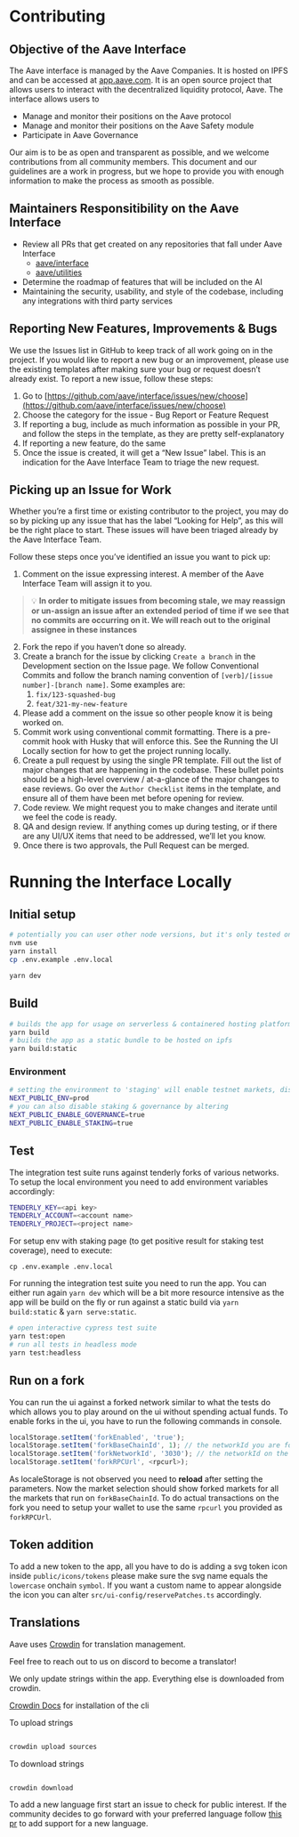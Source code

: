 # Contributing

## Objective of the Aave Interface

The Aave interface is managed by the Aave Companies. It is hosted on IPFS and can be accessed at [app.aave.com](app.aave.com). It is an open source project that allows users to interact with the decentralized liquidity protocol, Aave. The interface allows users to

- Manage and monitor their positions on the Aave protocol
- Manage and monitor their positions on the Aave Safety module
- Participate in Aave Governance

Our aim is to be as open and transparent as possible, and we welcome contributions from all community members. This document and our guidelines are a work in progress, but we hope to provide you with enough information to make the process as smooth as possible.

## Maintainers Responsitibility on the Aave Interface

- Review all PRs that get created on any repositories that fall under Aave Interface
  - [aave/interface](https://github.com/aave/interface)
  - [aave/utilities](https://github.com/aave/aave-utilities)
- Determine the roadmap of features that will be included on the AI
- Maintaining the security, usability, and style of the codebase, including any integrations with third party services

## Reporting New Features, Improvements & Bugs

We use the Issues list in GitHub to keep track of all work going on in the project. If you would like to report a new bug or an improvement, please use the existing templates after making sure your bug or request doesn’t already exist. To report a new issue, follow these steps:

1. Go to [https://github.com/aave/interface/issues/new/choose](https://github.com/aave/interface/issues/new/choose)
2. Choose the category for the issue - Bug Report or Feature Request
3. If reporting a bug, include as much information as possible in your PR, and follow the steps in the template, as they are pretty self-explanatory
4. If reporting a new feature, do the same
5. Once the issue is created, it will get a “New Issue” label. This is an indication for the Aave Interface Team to triage the new request.

## Picking up an Issue for Work

Whether you’re a first time or existing contributor to the project, you may do so by picking up any issue that has the label “Looking for Help”, as this will be the right place to start. These issues will have been triaged already by the Aave Interface Team.

Follow these steps once you’ve identified an issue you want to pick up:

1. Comment on the issue expressing interest. A member of the Aave Interface Team will assign it to you.

> 💡 **In order to mitigate issues from becoming stale, we may reassign or un-assign an issue after an extended period of time if we see that no commits are occurring on it. We will reach out to the original assignee in these instances**

2. Fork the repo if you haven’t done so already.
3. Create a branch for the issue by clicking `Create a branch` in the Development section on the Issue page. We follow Conventional Commits and follow the branch naming convention of `[verb]/[issue number]-[branch name]`. Some examples are:
   1. `fix/123-squashed-bug`
   2. `feat/321-my-new-feature`
4. Please add a comment on the issue so other people know it is being worked on.
5. Commit work using conventional commit formatting. There is a pre-commit hook with Husky that will enforce this. See the Running the UI Locally section for how to get the project running locally.
6. Create a pull request by using the single PR template. Fill out the list of major changes that are happening in the codebase. These bullet points should be a high-level overview / at-a-glance of the major changes to ease reviews. Go over the `Author Checklist` items in the template, and ensure all of them have been met before opening for review.
7. Code review. We might request you to make changes and iterate until we feel the code is ready.
8. QA and design review. If anything comes up during testing, or if there are any UI/UX items that need to be addressed, we’ll let you know.
9. Once there is two approvals, the Pull Request can be merged.

# Running the Interface Locally

## Initial setup

```sh
# potentially you can user other node versions, but it's only tested on what's currently listed in nvmrc
nvm use
yarn install
cp .env.example .env.local
```

```sh
yarn dev
```

## Build

```sh
# builds the app for usage on serverless & containered hosting platforms like vercel
yarn build
# builds the app as a static bundle to be hosted on ipfs
yarn build:static
```

### Environment

```sh
# setting the environment to 'staging' will enable testnet markets, disabling governance, staking, and production markets
NEXT_PUBLIC_ENV=prod
# you can also disable staking & governance by altering
NEXT_PUBLIC_ENABLE_GOVERNANCE=true
NEXT_PUBLIC_ENABLE_STAKING=true
```

## Test

The integration test suite runs against tenderly forks of various networks. To setup the local environment you need to add environment variables accordingly:

```sh
TENDERLY_KEY=<api key>
TENDERLY_ACCOUNT=<account name>
TENDERLY_PROJECT=<project name>
```

For setup env with staking page (to get positive result for staking test coverage), need to execute:

```
cp .env.example .env.local
```

For running the integration test suite you need to run the app. You can either run again `yarn dev` which will be a bit more resource intensive as the app will be build on the fly or run against a static build via `yarn build:static` & `yarn serve:static`.

```sh
# open interactive cypress test suite
yarn test:open
# run all tests in headless mode
yarn test:headless
```

## Run on a fork

You can run the ui against a forked network similar to what the tests do which allows you to play around on the ui without spending actual funds.
To enable forks in the ui, you have to run the following commands in console.

```js
localStorage.setItem('forkEnabled', 'true');
localStorage.setItem('forkBaseChainId', 1); // the networkId you are forking
localStorage.setItem('forkNetworkId', '3030'); // the networkId on the fork
localStorage.setItem('forkRPCUrl', <rpcurl>);
```

As localeStorage is not observed you need to **reload** after setting the parameters.
Now the market selection should show forked markets for all the markets that run on `forkBaseChainId`.
To do actual transactions on the fork you need to setup your wallet to use the same `rpcurl` you provided as `forkRPCUrl`.

## Token addition

To add a new token to the app, all you have to do is adding a svg token icon inside `public/icons/tokens` please make sure the svg name equals the `lowercase` onchain `symbol`.
If you want a custom name to appear alongside the icon you can alter `src/ui-config/reservePatches.ts` accordingly.

## Translations

Aave uses [Crowdin](https://crowdin.com/project/aave-interface) for translation management.

Feel free to reach out to us on discord to become a translator!

We only update strings within the app. Everything else is downloaded from crowdin.

[Crowdin Docs](https://support.crowdin.com/enterprise/cli/) for installation of the cli

To upload strings

```sh

crowdin upload sources

```

To download strings

```sh

crowdin download

```

To add a new language first start an issue to check for public interest.
If the community decides to go forward with your preferred language follow [this pr](https://github.com/aave/interface/pull/447#issue-1165545965) to add support for a new language.
